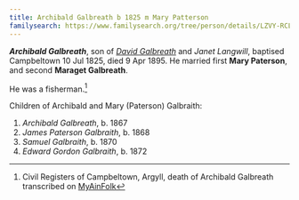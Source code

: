 ```yaml
---
title: Archibald Galbreath b 1825 m Mary Patterson
familysearch: https://www.familysearch.org/tree/person/details/LZVY-RCL
---
```

***Archibald Galbreath***, son of *[David Galbreath](galbreath-david-1797.md)* and *Janet Langwill*, baptised Campbeltown 10 Jul 1825, died 9 Apr 1895. 
He married first **Mary Paterson**, and second **Maraget Galbreath**.

He was a fisherman.[^death]

Children of Archibald and Mary (Paterson) Galbraith:

1. *Archibald Galbreath*, b. 1867
2. *James Paterson Galbraith*, b. 1868
3. *Samuel Galbraith*, b. 1870
4. *Edward Gordon Galbraith*, b. 1872

[^death]: Civil Registers of Campbeltown, Argyll, death of Archibald Galbreath transcribed on [MyAinFolk](https://www.myainfolk.ca/records/6834)
